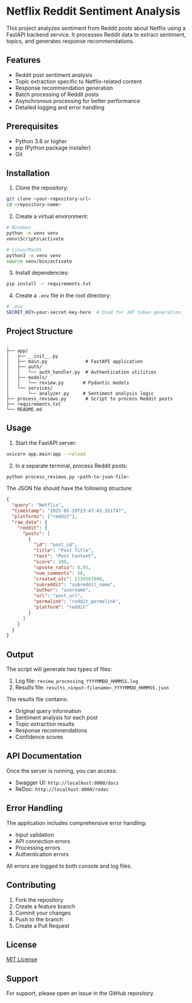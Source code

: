 # Netflix Reddit Sentiment Analysis

This project analyzes sentiment from Reddit posts about Netflix using a FastAPI backend service. It processes Reddit data to extract sentiment, topics, and generates response recommendations.

## Features

- Reddit post sentiment analysis
- Topic extraction specific to Netflix-related content
- Response recommendation generation
- Batch processing of Reddit posts
- Asynchronous processing for better performance
- Detailed logging and error handling

## Prerequisites

- Python 3.8 or higher
- pip (Python package installer)
- Git

## Installation

1. Clone the repository:
```bash
git clone <your-repository-url>
cd <repository-name>
```

2. Create a virtual environment:
```bash
# Windows
python -m venv venv
venv\Scripts\activate

# Linux/MacOS
python3 -m venv venv
source venv/bin/activate
```

3. Install dependencies:
```bash
pip install -r requirements.txt
```

4. Create a `.env` file in the root directory:
```bash
# .env
SECRET_KEY=your-secret-key-here  # Used for JWT token generation
```

## Project Structure

```
.
├── app/
│   ├── __init__.py
│   ├── main.py              # FastAPI application
│   ├── auth/               
│   │   └── auth_handler.py  # Authentication utilities
│   ├── models/
│   │   └── review.py       # Pydantic models
│   └── services/
│       └── analyzer.py     # Sentiment analysis logic
├── process_reviews.py       # Script to process Reddit posts
├── requirements.txt
└── README.md
```

## Usage

1. Start the FastAPI server:
```bash
uvicorn app.main:app --reload
```

2. In a separate terminal, process Reddit posts:
```bash
python process_reviews.py <path-to-json-file>
```

The JSON file should have the following structure:
```json
{
  "query": "Netflix",
  "timestamp": "2025-05-29T23:47:43.351747",
  "platforms": ["reddit"],
  "raw_data": {
    "reddit": {
      "posts": [
        {
          "id": "post_id",
          "title": "Post Title",
          "text": "Post Content",
          "score": 100,
          "upvote_ratio": 0.95,
          "num_comments": 50,
          "created_utc": 1234567890,
          "subreddit": "subreddit_name",
          "author": "username",
          "url": "post_url",
          "permalink": "reddit_permalink",
          "platform": "reddit"
        }
      ]
    }
  }
}
```

## Output

The script will generate two types of files:

1. Log file: `review_processing_YYYYMMDD_HHMMSS.log`
2. Results file: `results_<input-filename>_YYYYMMDD_HHMMSS.json`

The results file contains:
- Original query information
- Sentiment analysis for each post
- Topic extraction results
- Response recommendations
- Confidence scores

## API Documentation

Once the server is running, you can access:
- Swagger UI: `http://localhost:8000/docs`
- ReDoc: `http://localhost:8000/redoc`

## Error Handling

The application includes comprehensive error handling:
- Input validation
- API connection errors
- Processing errors
- Authentication errors

All errors are logged to both console and log files.

## Contributing

1. Fork the repository
2. Create a feature branch
3. Commit your changes
4. Push to the branch
5. Create a Pull Request

## License

[MIT License](LICENSE)

## Support

For support, please open an issue in the GitHub repository. 